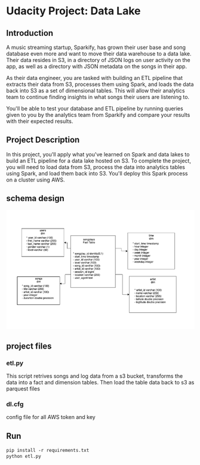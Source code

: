 # Udacity Project: Data Lake

## Introduction
A music streaming startup, Sparkify, has grown their user base 
and song database even more and want to move their data warehouse 
to a data lake. Their data resides in S3, in a directory of JSON 
logs on user activity on the app, as well as a directory with 
JSON metadata on the songs in their app.

As their data engineer, you are tasked with building an ETL 
pipeline that extracts their data from S3, processes them using 
Spark, and loads the data back into S3 as a set of dimensional 
tables. This will allow their analytics team to continue finding 
insights in what songs their users are listening to.

You'll be able to test your database and ETL pipeline by 
running queries given to you by the analytics team from Sparkify 
and compare your results with their expected results.

## Project Description
In this project, you'll apply what you've learned on Spark 
and data lakes to build an ETL pipeline for a data lake hosted 
on S3. To complete the project, you will need to load data from 
S3, process the data into analytics tables using Spark, 
and load them back into S3. You'll deploy this Spark process 
on a cluster using AWS.

## schema design 
![Tux, the Linux mascot](img/schema_design.png)

## project files
### etl.py
This script retrives songs and log data from a s3 bucket, 
transforms the data into a fact and dimension tables. Then load the 
table data back to s3 as parquest files 

### dl.cfg
config file for all AWS token and key

## Run

    pip install -r requirements.txt
    python etl.py

